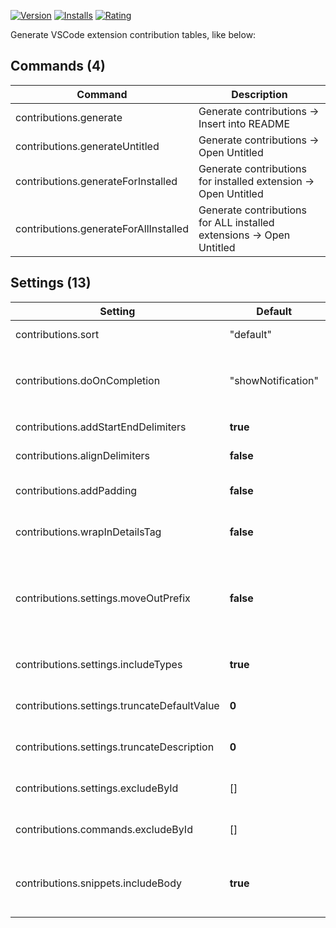 [![Version](https://img.shields.io/visual-studio-marketplace/v/usernamehw.contributions)](https://marketplace.visualstudio.com/items?itemName=usernamehw.contributions)
[![Installs](https://img.shields.io/visual-studio-marketplace/i/usernamehw.contributions)](https://marketplace.visualstudio.com/items?itemName=usernamehw.contributions)
[![Rating](https://img.shields.io/visual-studio-marketplace/r/usernamehw.contributions)](https://marketplace.visualstudio.com/items?itemName=usernamehw.contributions)

Generate VSCode extension contribution tables, like below:

<!-- COMMANDS_START -->
## Commands (4)

|Command|Description|
|-|-|
|contributions.generate|Generate contributions -> Insert into README|
|contributions.generateUntitled|Generate contributions -> Open Untitled|
|contributions.generateForInstalled|Generate contributions for installed extension -> Open Untitled|
|contributions.generateForAllInstalled|Generate contributions for ALL installed extensions -> Open Untitled|
<!-- COMMANDS_END -->

<!-- SETTINGS_START -->
## Settings (13)

|Setting|Default|Description|
|-|-|-|
|contributions.sort|"default"|How to sort items in a table.|
|contributions.doOnCompletion|"showNotification"|What to do on finishing editing README file (after running `contributions.generate` command).|
|contributions.addStartEndDelimiters|**true**|Add start and end delimiters to the table.|
|contributions.alignDelimiters|**false**|Make pretty table. (Not pretty if the table is big)|
|contributions.addPadding|**false**|Add whitespaces between delimiters and content.|
|contributions.wrapInDetailsTag|**false**|Warp tables in `<details>` tag to look collapsed by default.|
|contributions.settings.moveOutPrefix|**false**|Move common extension prefix from the first settings table column. (VSMarketplace has bad rendering for wide tables).|
|contributions.settings.includeTypes|**true**|Whether to include setting `type` column or not.|
|contributions.settings.truncateDefaultValue|**0**|Truncate default value if it's bigger than this setting. (0 to disable).|
|contributions.settings.truncateDescription|**0**|Truncate description if it's bigger than this setting. (0 to disable).|
|contributions.settings.excludeById|\[\]|Exclude settings from generation (by setting key).|
|contributions.commands.excludeById|\[\]|Exclude commands from generation (by `command` property).|
|contributions.snippets.includeBody|**true**|Whether to include snippet `body` column or not. When enabled - table is rendered with html `<table>` tags.|
<!-- SETTINGS_END -->